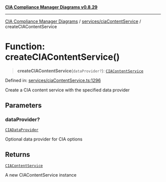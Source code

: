 [**CIA Compliance Manager Diagrams v0.8.29**](../../../README.md)

***

[CIA Compliance Manager Diagrams](../../../modules.md) / [services/ciaContentService](../README.md) / createCIAContentService

# Function: createCIAContentService()

> **createCIAContentService**(`dataProvider?`): [`CIAContentService`](../classes/CIAContentService.md)

Defined in: [services/ciaContentService.ts:1296](https://github.com/Hack23/cia-compliance-manager/blob/5836b4c74e2010cd05eca63c0016fd711c628ec9/src/services/ciaContentService.ts#L1296)

Create a CIA content service with the specified data provider

## Parameters

### dataProvider?

[`CIADataProvider`](../../../types/interfaces/CIADataProvider.md)

Optional data provider for CIA options

## Returns

[`CIAContentService`](../classes/CIAContentService.md)

A new CIAContentService instance
